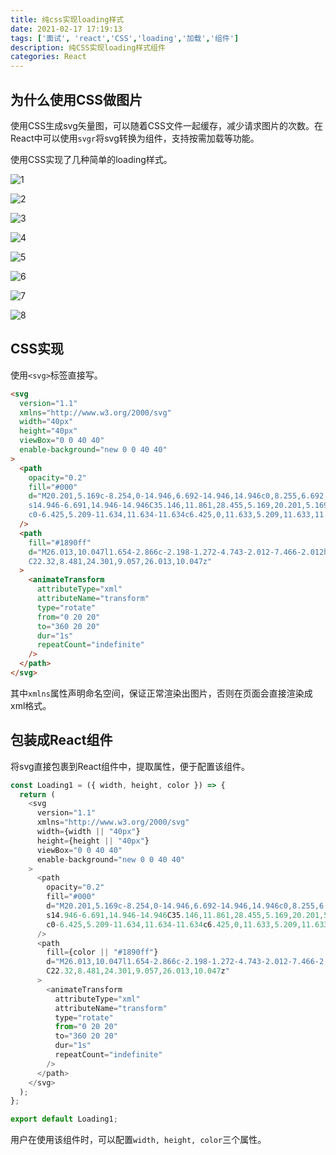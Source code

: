 ```yaml
---
title: 纯css实现loading样式
date: 2021-02-17 17:19:13
tags: ['面试', 'react','CSS','loading','加载','组件']
description: 纯CSS实现loading样式组件
categories: React
---
```


## 为什么使用CSS做图片

使用CSS生成svg矢量图，可以随着CSS文件一起缓存，减少请求图片的次数。在React中可以使用`svgr`将svg转换为组件，支持按需加载等功能。

使用CSS实现了几种简单的loading样式。

![1](1.svg)

![2](2.svg)

![3](3.svg)

![4](4.svg)

![5](5.svg)

![6](6.svg)

![7](7.svg)

![8](8.svg)

## CSS实现

使用`<svg>`标签直接写。

``` html
<svg
  version="1.1"
  xmlns="http://www.w3.org/2000/svg"
  width="40px"
  height="40px"
  viewBox="0 0 40 40"
  enable-background="new 0 0 40 40"
>
  <path
    opacity="0.2"
    fill="#000"
    d="M20.201,5.169c-8.254,0-14.946,6.692-14.946,14.946c0,8.255,6.692,14.946,14.946,14.946
    s14.946-6.691,14.946-14.946C35.146,11.861,28.455,5.169,20.201,5.169z M20.201,31.749c-6.425,0-11.634-5.208-11.634-11.634
    c0-6.425,5.209-11.634,11.634-11.634c6.425,0,11.633,5.209,11.633,11.634C31.834,26.541,26.626,31.749,20.201,31.749z"
  />
  <path
    fill="#1890ff"
    d="M26.013,10.047l1.654-2.866c-2.198-1.272-4.743-2.012-7.466-2.012h0v3.312h0
    C22.32,8.481,24.301,9.057,26.013,10.047z"
  >
    <animateTransform
      attributeType="xml"
      attributeName="transform"
      type="rotate"
      from="0 20 20"
      to="360 20 20"
      dur="1s"
      repeatCount="indefinite"
    />
  </path>
</svg>
```

其中`xmlns`属性声明命名空间，保证正常渲染出图片，否则在页面会直接渲染成xml格式。

## 包装成React组件

将svg直接包裹到React组件中，提取属性，便于配置该组件。

``` js
const Loading1 = ({ width, height, color }) => {
  return (
    <svg
      version="1.1"
      xmlns="http://www.w3.org/2000/svg"
      width={width || "40px"}
      height={height || "40px"}
      viewBox="0 0 40 40"
      enable-background="new 0 0 40 40"
    >
      <path
        opacity="0.2"
        fill="#000"
        d="M20.201,5.169c-8.254,0-14.946,6.692-14.946,14.946c0,8.255,6.692,14.946,14.946,14.946
        s14.946-6.691,14.946-14.946C35.146,11.861,28.455,5.169,20.201,5.169z M20.201,31.749c-6.425,0-11.634-5.208-11.634-11.634
        c0-6.425,5.209-11.634,11.634-11.634c6.425,0,11.633,5.209,11.633,11.634C31.834,26.541,26.626,31.749,20.201,31.749z"
      />
      <path
        fill={color || "#1890ff"}
        d="M26.013,10.047l1.654-2.866c-2.198-1.272-4.743-2.012-7.466-2.012h0v3.312h0
        C22.32,8.481,24.301,9.057,26.013,10.047z"
      >
        <animateTransform
          attributeType="xml"
          attributeName="transform"
          type="rotate"
          from="0 20 20"
          to="360 20 20"
          dur="1s"
          repeatCount="indefinite"
        />
      </path>
    </svg>
  );
};

export default Loading1;
```

用户在使用该组件时，可以配置`width, height, color`三个属性。